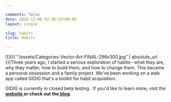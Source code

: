 ```yaml
---

comments: false
date: 2016-12-08 02:38:52+00:00
layout: single

slug: habits
title: Habits

---
```


![]({{ "/assets/Categories-Vector-Art-FINAL-296x300.jpg" | absolute_url }})Three years ago, I started a serious exploration of habits--what they are, why they matter, how to build them, and how to change them. This became a personal obsession and a family project. We've been working on a web app called GIDIG that's a toolkit for habit acquisition.

GIDIG is currently in closed beta testing.  If you'd like to learn more, visit the **[website ](http://www.gidig.com)**or check out the**[ blog](http://blog.gidig.com).**


